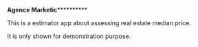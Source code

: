 ************************Agence Marketic**********************************

This is a estimator app about assessing real estate median price.

It is only shown for demonstration purpose.